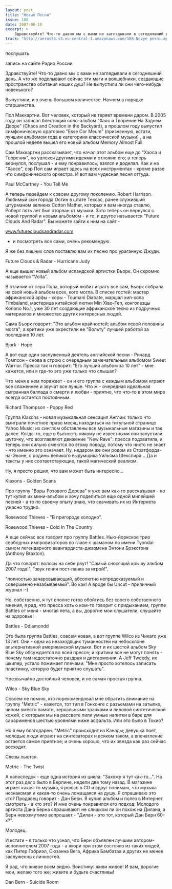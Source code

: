 ```yaml
---
layout: post
title: "Новые Песни"
issue: 108
date: 2007-06-10
excerpt: >
    Здравствуйте! Что-то давно мы с вами не заглядывали в сегодняшний день. А что же поделывают сейчас эти маги и волшебники, создающие пространство обитания наших душ? Не выпустили ли они чего-нибудь новенького?
track: "http://aerost8.s3.eu-central-1.amazonaws.com/108-Novye pesni.mp3"
---
```


послушать

запись на сайте Радио России

Здравствуйте! Что-то давно мы с вами не заглядывали в сегодняшний день. А что же поделывают сейчас эти маги и волшебники, создающие пространство обитания наших душ? Не выпустили ли они чего-нибудь новенького?

Выпустили, и в очень большом количестве. Начнем в порядке старшинства.

Пол Маккартни. Вот человек, который не теряет времени даром. В 2005 году он записал блестящий соло-альбом "Хаос и Творение На Заднем Дворе" (Chaos and Creation in the Backyard), в прошлом году выпустил симфоническую ораторию "Esse Cor Meum" (признанную, кстати, лучшим альбомом года в категориии классической музыки) , а на прошлой неделе вышел его новый альбом Memory Almost Full.

Сам Маккартни рассказывает, что начал этот альбом еще до "Хаоса и Творения", но увлекся другими идеями и отложил его; а теперь вернулся, послушал - и ему понравилось; взялся и доделал. Как и на "Хаосе", сэр Пол сам играет здесь на всех инструментах - кроме разве что симфонического оркестра. И вот вам чудесная песня оттуда.

Paul McCartney - You Tell Me

А теперь перейдем к совсем другому поколению. Robert Harrison. Любимый сын города Остин в штате Тексас, ранее служивший штурманом великих Cotton Mather, которых я вам иногда ставлю, Роберт пять лет был оторван от музыки. Зато теперь он вернулся с новой группой и новым альбомом - и то, и другое называется "Future Clouds And Radar". Вы можете зайти к ним на сайт -

www.futurecloudsandradar.com

- и посмотреть все сами, очень рекомендую.

Я же без лишних слов поставлю вам их песню про ураганную Джуди.

Future Clouds & Radar - Hurricane Judy

А еще вышел новый альбом исландской артистки Бъорк. Он скромно называется "Volta".

В отличии от сэра Пола, который любит играть все сам, Бьорк собрала на свой новый альбом всех, кого могла. В списке гостей: мастер африканской арфы - коры - Toumani Diabate, маршал хип-хопа Timbaland, мастерица китайской лютни Min Xiao-Fen, конголезцы Konono No.1, уже 30 лет создающие африканское техно из подручных материалов и множество других интересных людей.

Сама Бъорк говорит: "Это альбом крайностей; альбом левой половины мозга"; а критики уже окрестили ее "Вольту" лучшей работой за последние 10 лет.

Bjork - Hope

А вот еще один заслуженный деятель английской песни - Ричард Томпсон - снова в строю с очередным замечательным альбомом Sweet Warrior. Пресса так и говорит: "Его лучший альбом за 10 лет" - мне кажется, или я где-то это уже только что слышал?

Что меня в нем поражает - он и его группа с каждым альбомом играют все слаженнее и звучат все лучше. Что ж - очередная идеальная сыгранная баллада о смерти и любви - приятно, что что-то в этом мире всегда остается постоянным.

Richard Thompson - Poppy Red

Группа Klaxons - новая музыкальная сенсация Англии: только что выиграли почетное право месяц находиться на титульной странице Yahoo Music; их синглом обставлены все музыкальные магазины и так далее. Когда-то, еще в бытность никому не известными они запустили шуточку, что возглавляют движение "New Rave": пресса подхватила, и теперь они сильно смеются по этому поводу, потому что никто не знает - что именно это означает. Ну, недаром же они родом из Стратфорда-на-Эвоне, с родины великого выдумщика Уильяма Шекспира... Да и тексты у них соответствующие, такой магический реализм.

Ну, я просто решил, что вам может быть интересно...

Klaxons - Golden Scans

Про группу "Воры Розового Дерева" я уже вам как-то рассказывал - но тут купил их мини-альбом и хочу поделиться еще одной милейшей песней - а то по своему опыту знаю, что скачивать их из Интернета ужасно трудно.

Rosewood Thieves - "В пригороде холодно".

Rosewood Thieves - Cold In The Country

А еще сейчас все говорят про группу Battles. Нью-йоркское трио свободных импровизаторов во главе с шаманом по имени Tyondai: сыном легендарного авангардиста-джазмена Энтони Брэкстона (Anthony Braxton).

Да что говорят: волосы на себе рвут! "Самый сносящий крышу альбом 2007 года!", "звук гения пост-панка за игрой!",

"полностью зачаровывающий, абсолютно непредсказуемый и совершенно незабываемый". Во как! А вроде бы Uncut - приличный журнал :-)

Но, собственно, я тут вполне готов обойтись без своего собственного мнения, я рад, что пресса хоть о ком-то говорит с придыханием, группе Battles от меня - многая лета, а вы, дорогие мои слушатели, слушайте на здоровье!

Battles - Ddiamondd

Это была группа Battles, совсем новая, а вот группе Wilco из Чикаго уже 13 лет. Они - одна из незаходящих туманностей на небосклоне альтернативной американской музыки. Вот и их шестой альбом Sky Blue Sky обсуждается во всей прессе; и критики все не могут понять - почему там недостаточно раздрая и дисгармонии. А Jeff Tweedy, их шкипер, устало пожимает плечами: "Мне просто хотелось записать пластинку, которую будет приятно слушать".

Чрезвычайно достойный человек, и не самая простая группа.

Wilco - Sky Blue Sky

Совсем не помню, кто порекомендовал мне обратить внимание на группу "Metric" - кажется, тот тип в Гонконге с разъемами на затылке, чипом вместо памяти, зеркальными зрачками и лиловой синтетической кожей, с которым мы на рассвете пили умные напитки в баре для сарарименов шестью уровнями ниже асфальта. Или это было в Токио?

Но я ему благодарен. "Metric" происходит из Канады; девушка поет, молодые люди играют на синтезаторах и всяком таком, а впечатление остается самое приятное; и очень хорошо, что их звезда как раз сейчас восходит.

Слезы льются.

Metric - The Twist

А напоследок - еще одна история из цикла: "Захожу я тут как-то...". На этот раз дело было в Берлине, недели две тому назад. В магазине играет какая-то музыка, я роюсь в CD и вдруг понимаю, что музыка незнакомая и какая-то очень ложащаяся на душу. Я спрашиваю это кто? Продавец говорит - Дан Берн. Я купил альбом и полез в Интернет смотреть - а кто это? И мне очень понравился его подход: Молодого артиста Дана Берна спрашивают: не слишком ли он похож на Дилана, а Берн невозмутимо вопрошает - "Дилан - это тот, который Дан Берн 60-х?".

Молодец.

И кстати - я только что узнал, что Берн объявлен лучшим автором-исполнителем 2007 года - а жюри при этом состояло из таких людей, как Питер Гэбриэл, Сюзанна Вега, Африка Бамбатаа и других не менее заслуженных личностей.

Я рад, что живое всем видно. Воистину: живи живое! И вам, дорогие мои, желаю того же; живите и будьте счастливы!

Dan Bern - Suicide Room
